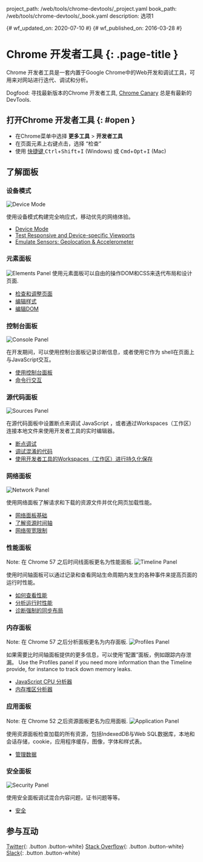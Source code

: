 project_path: /web/tools/chrome-devtools/_project.yaml
book_path: /web/tools/chrome-devtools/_book.yaml
description: 选项1

{# wf_updated_on: 2020-07-10 #}
{# wf_published_on: 2016-03-28 #}

# Chrome 开发者工具 {: .page-title }

Chrome 开发者工具是一套内置于Google Chrome中的Web开发和调试工具，可用来对网站进行迭代、调试和分析。

Dogfood: 寻找最新版本的Chrome 开发者工具, [Chrome Canary](https://www.google.com/intl/en/chrome/browser/canary.html) 总是有最新的DevTools.

## 打开Chrome 开发者工具 {: #open }

* 在Chrome菜单中选择 **更多工具** > **开发者工具**
* 在页面元素上右键点击，选择 “检查”
* 使用 [快捷键 ](/web/tools/chrome-devtools/inspect-styles/shortcuts)
<kbd>Ctrl</kbd>+<kbd>Shift</kbd>+<kbd>I</kbd> (Windows) 或 <kbd>Cmd</kbd>+<kbd>Opt</kbd>+<kbd>I</kbd> (Mac)

## 了解面板

### 设备模式

<img src="images/device-mode.png" alt="Device Mode" class="attempt-right">

使用设备模式构建完全响应式，移动优先的网络体验。

* [Device Mode](/web/tools/chrome-devtools/device-mode/)
* [Test Responsive and Device-specific Viewports](/web/tools/chrome-devtools/device-mode/emulate-mobile-viewports)
* [Emulate Sensors: Geolocation &amp; Accelerometer](/web/tools/chrome-devtools/device-mode/device-input-and-sensors)

<div style="clear:both;"></div>


### 元素面板

<img src="images/panels/elements.png" alt="Elements Panel" class="attempt-right">
使用元素面板可以自由的操作DOM和CSS来迭代布局和设计页面.


* [检查和调整页面](/web/tools/chrome-devtools/inspect-styles/)
* [编辑样式](/web/tools/chrome-devtools/inspect-styles/edit-styles)
* [编辑DOM](/web/tools/chrome-devtools/inspect-styles/edit-dom)

<div style="clear:both;"></div>


### 控制台面板

<img src="images/panels/console.png" alt="Console Panel" class="attempt-right">

在开发期间，可以使用控制台面板记录诊断信息，或者使用它作为 shell在页面上与JavaScript交互。

* [使用控制台面板](/web/tools/chrome-devtools/console/)
* [命令行交互](/web/tools/chrome-devtools/console/)

<div style="clear:both;"></div>


### 源代码面板

<img src="images/panels/sources.png" alt="Sources Panel" class="attempt-right">

在源代码面板中设置断点来调试 JavaScript ，或者通过Workspaces（工作区）连接本地文件来使用开发者工具的实时编辑器。

* [断点调试](/web/tools/chrome-devtools/javascript/add-breakpoints)
* [调试混淆的代码](/web/tools/chrome-devtools/javascript/add-breakpoints)
* [使用开发者工具的Workspaces（工作区）进行持久化保存](/web/tools/setup/setup-workflow)

<div style="clear:both;"></div>


### 网络面板
<img src="images/panels/network.png" alt="Network Panel" class="attempt-right">

使用网络面板了解请求和下载的资源文件并优化网页加载性能。

* [网络面板基础](/web/tools/chrome-devtools/network-performance/resource-loading)
* [了解资源时间轴](/web/tools/chrome-devtools/network-performance/understanding-resource-timing)
* [网络带宽限制](/web/tools/chrome-devtools/network-performance/network-conditions)

<div style="clear:both;"></div>


### 性能面板
Note: 在 Chrome 57 之后时间线面板更名为性能面板.
<img src="images/panels/performance.png" alt="Timeline Panel" class="attempt-right">

使用时间轴面板可以通过记录和查看网站生命周期内发生的各种事件来提高页面的运行时性能。

* [如何查看性能](/web/tools/chrome-devtools/evaluate-performance/timeline-tool)
* [分析运行时性能](/web/tools/chrome-devtools/rendering-tools/)
* [诊断强制的同步布局](/web/tools/chrome-devtools/rendering-tools/forced-synchronous-layouts)

<div style="clear:both;"></div>


### 内存面板
Note: 在 Chrome 57 之后分析面板更名为内存面板.
<img src="images/panels/memory.png" alt="Profiles Panel" class="attempt-right">

如果需要比时间轴面板提供的更多信息，可以使用“配置”面板，例如跟踪内存泄漏。
Use the Profiles panel if you need more information than the Timeline provide, for instance to track down memory leaks.

* [JavaScript CPU 分析器](/web/tools/chrome-devtools/rendering-tools/js-execution)
* [内存堆区分析器](/web/tools/chrome-devtools/memory-problems/)

<div style="clear:both;"></div>


### 应用面板
Note: 在 Chrome 52 之后资源面板更名为应用面板.
<img src="images/panels/application.png" alt="Application Panel" class="attempt-right">

使用资源面板检查加载的所有资源，包括IndexedDB与Web SQL数据库，本地和会话存储，cookie，应用程序缓存，图像，字体和样式表。

* [管理数据](/web/tools/chrome-devtools/manage-data/local-storage)

<div style="clear:both;"></div>


### 安全面板
<img src="images/panels/security.png" alt="Security Panel" class="attempt-right">

使用安全面板调试混合内容问题，证书问题等等。

* [安全](/web/tools/chrome-devtools/security)

<div style="clear:both;"></div>

## 参与互动

[Twitter](https://twitter.com/ChromeDevTools){: .button .button-white}
[Stack Overflow](https://stackoverflow.com/questions/tagged/google-chrome-devtools){: .button .button-white}
[Slack](https://chromiumdev.slack.com/messages/devtools/){: .button .button-white}
